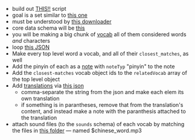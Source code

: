 - build out [THIS!!](public/007_mandarin_character_deck.py) script
- goal is a set similar to [this one](public/sets/cmn/basic-vocab-with-images-and-sound)
- must be understood by [this downloader](/home/b/GITHUB/linguanodon/src/pages/downloads/UnifiedRemoteSetService.ts)
- core data schema will be [this](src/entities/remote-sets/validation/vocabSchema.ts)
- you will be making a big chunk of [vocab](src/entities/vocab/VocabData.ts) all of them considered words *and* characters
- loop [this JSON](public/data_in/chinese_words_tone_matches.json)
- Make every top level word a vocab, and all of their `closest_matches`, as well
- Add the pinyin of each as a [note](src/entities/notes/NoteData.ts) with `noteTyp` "pinyin" to the note
- Add the `closest-matches` vocab object ids to the `relatedVocab` array of the top level object
- Add [translations](src/entities/remote-sets/validation/translationSchema.ts) via [this json](public/data_in/chinese_translations.json)
  - comma-separate the string from the json and make each elem its own translation
  - if something is in parantheses, remove that from the translation's content, and instead make a note with the paranthesis attached to the translation
- attach sound files (to the `sounds` schema) of each vocab by matching the files in [this folder](public/data_in/sounds/) — named $chinese_word.mp3